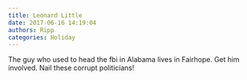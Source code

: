 ```yaml
---
title: Leonard Little
date: 2017-06-16 14:19:04
authors: Ripp
categories: Holiday
---
```


 The guy who used to head the fbi in Alabama lives in Fairhope. Get him involved. Nail these corrupt politicians!